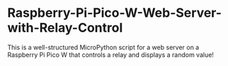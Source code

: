 # Raspberry-Pi-Pico-W-Web-Server-with-Relay-Control
This is a well-structured MicroPython script for a web server on a Raspberry Pi Pico W that controls a relay and displays a random value!
